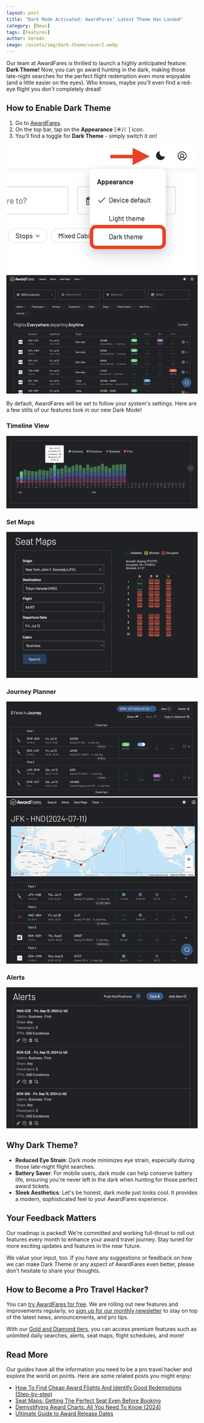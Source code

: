 ```yaml
---
layout: post
title: "Dark Mode Activated: AwardFares’ Latest Theme Has Landed"
category: [News]
tags: [Features]
author: Germán
image: /assets/img/dark-theme/cover2.webp
---
```


Our team at AwardFares is thrilled to launch a highly anticipated feature: **Dark Theme!** Now, you can go award hunting in the dark, making those late-night searches for the perfect flight redemption even more enjoyable (and a little easier on the eyes). Who knows, maybe you'll even find a red-eye flight you don't completely dread!

## How to Enable Dark Theme

1. Go to [AwardFares](https://awardfares.com/).
2. On the top bar, tap on the **Appearance** [☀/☾] icon.
3. You'll find a toggle for **Dark Theme** - simply switch it on!

<img src="../assets/img/dark-theme/appearance-icon.webp" alt="AwardFares Now Supports Dark Theme." />

<img src="../assets/img/dark-theme/dark-theme-search.webp" alt="AwardFares Now Supports Dark Theme." />

By default, AwardFares will be set to follow your system's settings. Here are a few stills of our features look in our new Dark Mode!

### Timeline View

<img src="../assets/img/dark-theme/dark-theme-timeline.webp" alt="AwardFares Now Supports Dark Theme." />

### Set Maps

<img src="../assets/img/dark-theme/dark-theme-seatmaps.webp" alt="AwardFares Now Supports Dark Theme." />

### Journey Planner

<img src="../assets/img/dark-theme/dark-theme-journey-planner.webp" alt="AwardFares Now Supports Dark Theme." />

<img src="../assets/img/dark-theme/dark-theme-journey-planner-share.webp" alt="AwardFares Now Supports Dark Theme." />

### Alerts

<img src="../assets/img/dark-theme/dark-theme-alerts.webp" alt="AwardFares Now Supports Dark Theme." />

## Why Dark Theme?

* **Reduced Eye Strain**: Dark mode minimizes eye strain, especially during those late-night flight searches.
* **Battery Saver**: For mobile users, dark mode can help conserve battery life, ensuring you're never left in the dark when hunting for those perfect award tickets.
* **Sleek Aesthetics**: Let's be honest, dark mode just looks cool. It provides a modern, sophisticated feel to your AwardFares experience.

## Your Feedback Matters

Our roadmap is packed! We're committed and working full-thrust to roll out features every month to enhance your award travel journey. Stay tuned for more exciting updates and features in the near future.

We value your input, too. If you have any suggestions or feedback on how we can make Dark Theme or any aspect of AwardFares even better, please don't hesitate to share your thoughts.

## How to Become a Pro Travel Hacker?

You can [try AwardFares for free](https://awardfares.com/). We are rolling out new features and improvements regularly, so [sign up for our monthly newsletter](https://awardfares.com/newsletter) to stay on top of the latest news, announcements, and pro tips.

With our [Gold and Diamond tiers](https://awardfares.com/pricing), you can access premium features such as unlimited daily searches, alerts, seat maps, flight schedules, and more!

## Read More

Our guides have all the information you need to be a pro travel hacker and explore the world on points. Here are some related posts you might enjoy:

- [How To Find Cheap Award Flights And Identify Good Redemptions (Step-by-step)](https://blog.awardfares.com/how-to-find-cheap-award-flights/)
- [Seat Maps: Getting The Perfect Seat Even Before Booking](https://blog.awardfares.com/seatmaps-guide/)
- [Demystifying Award Charts: All You Need To Know (2024)](https://blog.awardfares.com/demystifying-award-charts/)
- [Ultimate Guide to Award Release Dates](https://blog.awardfares.com/ultimate-guide-to-award-release-dates/)
